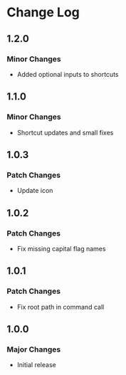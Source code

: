 # Change Log

## 1.2.0

### Minor Changes

- Added optional inputs to shortcuts

## 1.1.0

### Minor Changes

- Shortcut updates and small fixes

## 1.0.3

### Patch Changes

- Update icon

## 1.0.2

### Patch Changes

- Fix missing capital flag names

## 1.0.1

### Patch Changes

- Fix root path in command call

## 1.0.0

### Major Changes

- Initial release
